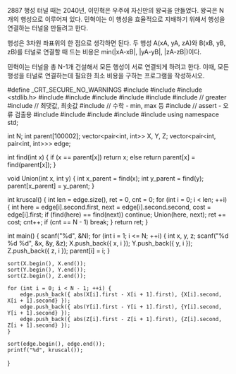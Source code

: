 2887 행성 터널
때는 2040년, 이민혁은 우주에 자신만의 왕국을 만들었다. 왕국은 N개의 행성으로 이루어져 있다. 민혁이는 이 행성을 효율적으로 지배하기 위해서 행성을 연결하는 터널을 만들려고 한다.

행성은 3차원 좌표위의 한 점으로 생각하면 된다. 두 행성 A(xA, yA, zA)와 B(xB, yB, zB)를 터널로 연결할 때 드는 비용은 min(|xA-xB|, |yA-yB|, |zA-zB|)이다.

민혁이는 터널을 총 N-1개 건설해서 모든 행성이 서로 연결되게 하려고 한다. 이때, 모든 행성을 터널로 연결하는데 필요한 최소 비용을 구하는 프로그램을 작성하시오.



#define _CRT_SECURE_NO_WARNINGS
#include <numeric>
#include <cstdio>
#include <stdlib.h>
#include <iostream>
#include <cstring>
#include <string>
#include <algorithm>
#include <vector>
#include <functional>   // greater<int>
#include <climits>   // 최댓값, 최솟값
#include <cmath>   // 수학 - min, max 등
#include <cassert>   // assert - 오류 검출용
#include <queue>
#include <stack>
#include <deque>
#include <map>
#include <set>
using namespace std;

int N;
int parent[100002];
vector<pair<int, int>> X, Y, Z;
vector<pair<int, pair<int, int>>> edge;

int find(int x) {
	if (x == parent[x])
		return x;
	else
		return parent[x] = find(parent[x]);
}

void Union(int x, int y) {
	int x_parent = find(x);
	int y_parent = find(y);
	parent[x_parent] = y_parent;
}

int kruscal() {
	int len = edge.size(), ret = 0, cnt = 0;
	for (int i = 0; i < len; ++i) {
		int here = edge[i].second.first, next = edge[i].second.second, cost = edge[i].first;
		if (find(here) == find(next))
			continue;
		Union(here, next);
		ret += cost;
		cnt++;
		if (cnt == N - 1)
			break;
	}
	return ret;
}

int main() {
	scanf("%d", &N);
	for (int i = 1; i <= N; ++i) {
		int x, y, z;
		scanf("%d %d %d", &x, &y, &z);
		X.push_back({ x, i });
		Y.push_back({ y, i });
		Z.push_back({ z, i });
		parent[i] = i;
	}

	sort(X.begin(), X.end());
	sort(Y.begin(), Y.end());
	sort(Z.begin(), Z.end());

	for (int i = 0; i < N - 1; ++i) {
		edge.push_back({ abs(X[i].first - X[i + 1].first), {X[i].second, X[i + 1].second} });
		edge.push_back({ abs(Y[i].first - Y[i + 1].first), {Y[i].second, Y[i + 1].second} });
		edge.push_back({ abs(Z[i].first - Z[i + 1].first), {Z[i].second, Z[i + 1].second} });
	}

	sort(edge.begin(), edge.end());
	printf("%d", kruscal());
}
